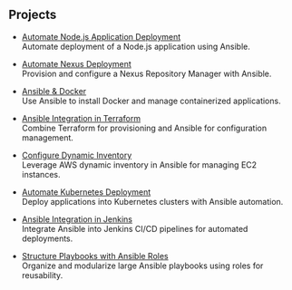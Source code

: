 ## Projects

- [Automate Node.js Application Deployment](https://github.com/gabidinica/ansible/tree/main/nodejs-app)  
  Automate deployment of a Node.js application using Ansible.

- [Automate Nexus Deployment](https://github.com/gabidinica/ansible/tree/main/deploy-nexus)  
  Provision and configure a Nexus Repository Manager with Ansible.

- [Ansible & Docker](https://github.com/gabidinica/ansible/tree/main/ansible-docker)  
  Use Ansible to install Docker and manage containerized applications.

- [Ansible Integration in Terraform](https://github.com/gabidinica/ansible/tree/main/terraform-ansible)  
  Combine Terraform for provisioning and Ansible for configuration management.

- [Configure Dynamic Inventory](https://github.com/gabidinica/ansible/tree/main/dynamic-inventory)  
  Leverage AWS dynamic inventory in Ansible for managing EC2 instances.

- [Automate Kubernetes Deployment](https://github.com/gabidinica/ansible/tree/main/deploy-app-in-kubernetes)  
  Deploy applications into Kubernetes clusters with Ansible automation.

- [Ansible Integration in Jenkins](https://github.com/gabidinica/ansible/tree/main/jenkins-ansible)  
  Integrate Ansible into Jenkins CI/CD pipelines for automated deployments.

- [Structure Playbooks with Ansible Roles](https://github.com/gabidinica/ansible/tree/main/ansible-roles)  
  Organize and modularize large Ansible playbooks using roles for reusability.

